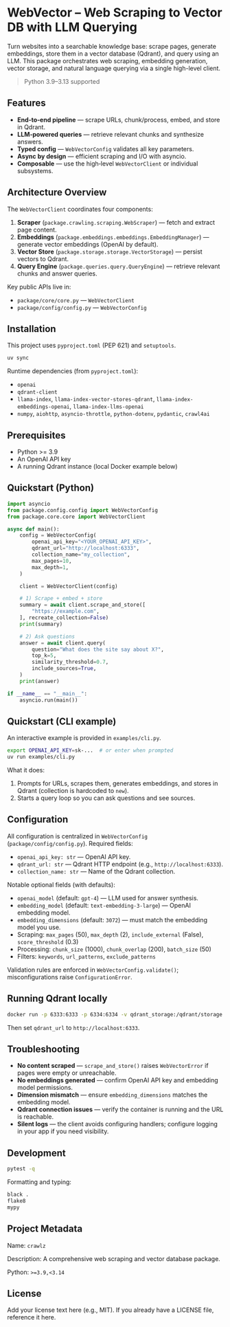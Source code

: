 # WebVector – Web Scraping to Vector DB with LLM Querying

Turn websites into a searchable knowledge base: scrape pages, generate embeddings, store them in a vector database (Qdrant), and query using an LLM. This package orchestrates web scraping, embedding generation, vector storage, and natural language querying via a single high-level client.

> Python 3.9–3.13 supported


## Features

* **End‑to‑end pipeline** — scrape URLs, chunk/process, embed, and store in Qdrant.
* **LLM‑powered queries** — retrieve relevant chunks and synthesize answers.
* **Typed config** — `WebVectorConfig` validates all key parameters.
* **Async by design** — efficient scraping and I/O with asyncio.
* **Composable** — use the high‑level `WebVectorClient` or individual subsystems.


## Architecture Overview

The `WebVectorClient` coordinates four components:

1. **Scraper** (`package.crawling.scraping.WebScraper`) — fetch and extract page content.
2. **Embeddings** (`package.embeddings.embeddings.EmbeddingManager`) — generate vector embeddings (OpenAI by default).
3. **Vector Store** (`package.storage.storage.VectorStorage`) — persist vectors to Qdrant.
4. **Query Engine** (`package.queries.query.QueryEngine`) — retrieve relevant chunks and answer queries.

Key public APIs live in:

* `package/core/core.py` — `WebVectorClient`
* `package/config/config.py` — `WebVectorConfig`


## Installation

This project uses `pyproject.toml` (PEP 621) and `setuptools`.

```bash
uv sync
```

Runtime dependencies (from `pyproject.toml`):

* `openai`
* `qdrant-client`
* `llama-index`, `llama-index-vector-stores-qdrant`, `llama-index-embeddings-openai`, `llama-index-llms-openai`
* `numpy`, `aiohttp`, `asyncio-throttle`, `python-dotenv`, `pydantic`, `crawl4ai`


## Prerequisites

* Python >= 3.9
* An OpenAI API key
* A running Qdrant instance (local Docker example below)


## Quickstart (Python)

```python
import asyncio
from package.config.config import WebVectorConfig
from package.core.core import WebVectorClient

async def main():
    config = WebVectorConfig(
        openai_api_key="<YOUR_OPENAI_API_KEY>",
        qdrant_url="http://localhost:6333",
        collection_name="my_collection",
        max_pages=10,
        max_depth=1,
    )

    client = WebVectorClient(config)

    # 1) Scrape + embed + store
    summary = await client.scrape_and_store([
        "https://example.com",
    ], recreate_collection=False)
    print(summary)

    # 2) Ask questions
    answer = await client.query(
        question="What does the site say about X?",
        top_k=5,
        similarity_threshold=0.7,
        include_sources=True,
    )
    print(answer)

if __name__ == "__main__":
    asyncio.run(main())
```


## Quickstart (CLI example)

An interactive example is provided in `examples/cli.py`.

```bash
export OPENAI_API_KEY=sk-...  # or enter when prompted
uv run examples/cli.py
```

What it does:

1. Prompts for URLs, scrapes them, generates embeddings, and stores in Qdrant (collection is hardcoded to `new`).
2. Starts a query loop so you can ask questions and see sources.


## Configuration

All configuration is centralized in `WebVectorConfig` (`package/config/config.py`). Required fields:

* `openai_api_key: str` — OpenAI API key.
* `qdrant_url: str` — Qdrant HTTP endpoint (e.g., `http://localhost:6333`).
* `collection_name: str` — Name of the Qdrant collection.

Notable optional fields (with defaults):

* `openai_model` (default: `gpt-4`) — LLM used for answer synthesis.
* `embedding_model` (default: `text-embedding-3-large`) — OpenAI embedding model.
* `embedding_dimensions` (default: `3072`) — must match the embedding model you use.
* Scraping: `max_pages` (50), `max_depth` (2), `include_external` (False), `score_threshold` (0.3)
* Processing: `chunk_size` (1000), `chunk_overlap` (200), `batch_size` (50)
* Filters: `keywords`, `url_patterns`, `exclude_patterns`

Validation rules are enforced in `WebVectorConfig.validate()`; misconfigurations raise `ConfigurationError`.


## Running Qdrant locally

```bash
docker run -p 6333:6333 -p 6334:6334 -v qdrant_storage:/qdrant/storage qdrant/qdrant:latest
```

Then set `qdrant_url` to `http://localhost:6333`.


## Troubleshooting

* **No content scraped** — `scrape_and_store()` raises `WebVectorError` if pages were empty or unreachable.
* **No embeddings generated** — confirm OpenAI API key and embedding model permissions.
* **Dimension mismatch** — ensure `embedding_dimensions` matches the embedding model.
* **Qdrant connection issues** — verify the container is running and the URL is reachable.
* **Silent logs** — the client avoids configuring handlers; configure logging in your app if you need visibility.


## Development

```bash
pytest -q
```

Formatting and typing:

```bash
black .
flake8
mypy
```


## Project Metadata

Name: `crawlz`

Description: A comprehensive web scraping and vector database package.

Python: `>=3.9,<3.14`


## License

Add your license text here (e.g., MIT). If you already have a LICENSE file, reference it here.

